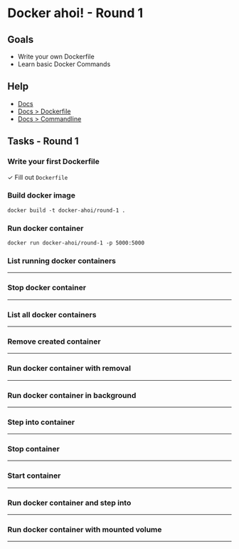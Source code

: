 # Docker ahoi! - Round 1

## Goals

* Write your own Dockerfile
* Learn basic Docker Commands

## Help

* [Docs](https://docs.docker.com)
* [Docs > Dockerfile](https://docs.docker.com/engine/reference/builder/)
* [Docs > Commandline](https://docs.docker.com/engine/reference/commandline/cli)

## Tasks - Round 1

### Write your first Dockerfile

✓ Fill out `Dockerfile`

### Build docker image

    docker build -t docker-ahoi/round-1 .

### Run docker container

    docker run docker-ahoi/round-1 -p 5000:5000

### List running docker containers

___

### Stop docker container

___

### List all docker containers

___

### Remove created container

___

### Run docker container with removal

___

### Run docker container in background

___

### Step into container

___

### Stop container

___

### Start container

___

### Run docker container and step into

___

### Run docker container with mounted volume

___
